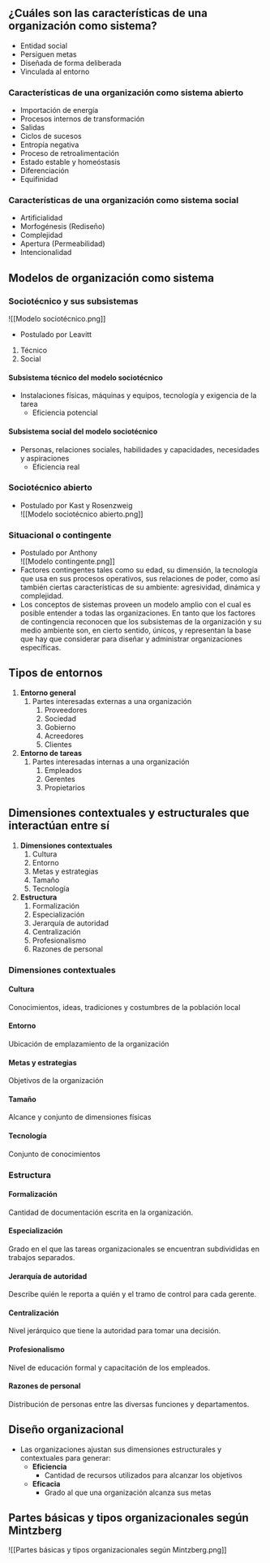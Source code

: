 ## ¿Cuáles son las características de una organización como sistema?
- Entidad social  
- Persiguen metas  
- Diseñada de forma deliberada  
- Vinculada al entorno  

### Características de una organización como sistema abierto
- Importación de energía  
- Procesos internos de transformación  
- Salidas  
- Ciclos de sucesos  
- Entropía negativa  
- Proceso de retroalimentación  
- Estado estable y homeóstasis  
- Diferenciación  
- Equifinidad  

### Características de una organización como sistema social
- Artificialidad  
- Morfogénesis (Rediseño)  
- Complejidad  
- Apertura (Permeabilidad)  
- Intencionalidad  

## Modelos de organización como sistema
### Sociotécnico y sus subsistemas
![[Modelo sociotécnico.png]]  
- Postulado por Leavitt  
1. Técnico  
2. Social  

#### Subsistema técnico del modelo sociotécnico
- Instalaciones físicas, máquinas y equipos, tecnología y exigencia de la tarea  
  - Eficiencia potencial  

#### Subsistema social del modelo sociotécnico
- Personas, relaciones sociales, habilidades y capacidades, necesidades y aspiraciones  
  - Eficiencia real  

### Sociotécnico abierto
- Postulado por Kast y Rosenzweig  
![[Modelo sociotécnico abierto.png]]  

### Situacional o contingente
- Postulado por Anthony  
![[Modelo contingente.png]]  
- Factores contingentes tales como su edad, su dimensión, la tecnología que usa en sus procesos operativos, sus relaciones de poder, como así también ciertas características de su ambiente: agresividad, dinámica y complejidad.  
- Los conceptos de sistemas proveen un modelo amplio con el cual es posible entender a todas las organizaciones. En tanto que los factores de contingencia reconocen que los subsistemas de la organización y su medio ambiente son, en cierto sentido, únicos, y representan la base que hay que considerar para diseñar y administrar organizaciones específicas.  

## Tipos de entornos
1. **Entorno general**  
   1. Partes interesadas externas a una organización  
      1. Proveedores  
      2. Sociedad  
      3. Gobierno  
      4. Acreedores  
      5. Clientes  
2. **Entorno de tareas**  
   1. Partes interesadas internas a una organización  
      1. Empleados  
      2. Gerentes  
      3. Propietarios  

## Dimensiones contextuales y estructurales que interactúan entre sí
1. **Dimensiones contextuales**  
   1. Cultura  
   2. Entorno  
   3. Metas y estrategias  
   4. Tamaño  
   5. Tecnología  
2. **Estructura**  
   1. Formalización  
   2. Especialización  
   3. Jerarquía de autoridad  
   4. Centralización  
   5. Profesionalismo  
   6. Razones de personal  

### Dimensiones contextuales
#### Cultura
Conocimientos, ideas, tradiciones y costumbres de la población local  

#### Entorno
Ubicación de emplazamiento de la organización  

#### Metas y estrategias
Objetivos de la organización  

#### Tamaño
Alcance y conjunto de dimensiones físicas  

#### Tecnología
Conjunto de conocimientos  

### Estructura
#### Formalización
Cantidad de documentación escrita en la organización.  

#### Especialización
Grado en el que las tareas organizacionales se encuentran subdivididas en trabajos separados.  

#### Jerarquía de autoridad
Describe quién le reporta a quién y el tramo de control para cada gerente.  

#### Centralización
Nivel jerárquico que tiene la autoridad para tomar una decisión.  

#### Profesionalismo
Nivel de educación formal y capacitación de los empleados.  

#### Razones de personal
Distribución de personas entre las diversas funciones y departamentos.  

## Diseño organizacional
- Las organizaciones ajustan sus dimensiones estructurales y contextuales para generar:  
  - **Eficiencia**  
    - Cantidad de recursos utilizados para alcanzar los objetivos  
  - **Eficacia**  
    - Grado al que una organización alcanza sus metas  

## Partes básicas y tipos organizacionales según Mintzberg
![[Partes básicas y tipos organizacionales según Mintzberg.png]]  

